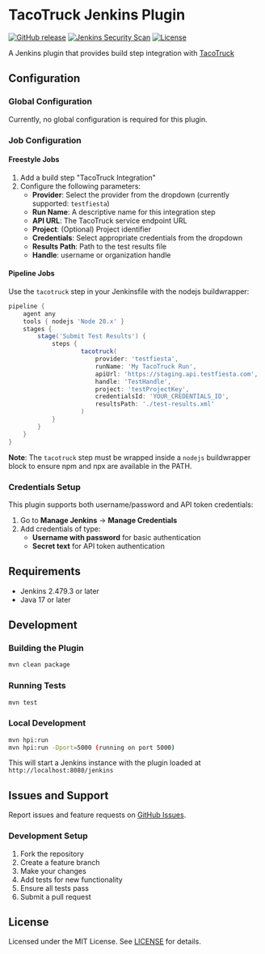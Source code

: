 # TacoTruck Jenkins Plugin
[![GitHub release](https://img.shields.io/github/release/jenkinsci/tacotruck-plugin.svg?label=changelog)](https://github.com/jenkinsci/tacotruck-plugin/releases/latest)
[![Jenkins Security Scan](https://github.com/jenkinsci/tacotruck-plugin/actions/workflows/jenkins-security-scan.yml/badge.svg)](https://github.com/jenkinsci/tacotruck-plugin/actions/workflows/jenkins-security-scan.yml)
[![License](https://img.shields.io/github/license/jenkinsci/tacotruck-plugin)](https://github.com/jenkinsci/tacotruck-plugin/blob/master/LICENSE)


A Jenkins plugin that provides build step integration with [TacoTruck](https://github.com/testfiesta/tacotruck)


## Configuration

### Global Configuration

Currently, no global configuration is required for this plugin.

### Job Configuration

#### Freestyle Jobs

1. Add a build step "TacoTruck Integration"
2. Configure the following parameters:
   - **Provider**: Select the provider from the dropdown (currently supported: `testfiesta`)
   - **Run Name**: A descriptive name for this integration step
   - **API URL**: The TacoTruck service endpoint URL
   - **Project**: (Optional) Project identifier
   - **Credentials**: Select appropriate credentials from the dropdown
   - **Results Path**: Path to the test results file
   - **Handle**: username or organization handle

#### Pipeline Jobs

Use the `tacotruck` step in your Jenkinsfile with the nodejs buildwrapper:

```groovy
pipeline {
    agent any
    tools { nodejs 'Node 20.x' }
    stages {
        stage('Submit Test Results') {
            steps {
                    tacotruck(
                        provider: 'testfiesta',
                        runName: 'My TacoTruck Run',
                        apiUrl: 'https://staging.api.testfiesta.com',
                        handle: 'TestHandle',
                        project: 'testProjectKey',
                        credentialsId: 'YOUR_CREDENTIALS_ID',
                        resultsPath: './test-results.xml'
                    )
            }
        }
    }
}
```

**Note**: The `tacotruck` step must be wrapped inside a `nodejs` buildwrapper block to ensure npm and npx are available in the PATH.

### Credentials Setup

This plugin supports both username/password and API token credentials:

1. Go to **Manage Jenkins** → **Manage Credentials**
2. Add credentials of type:
   - **Username with password** for basic authentication
   - **Secret text** for API token authentication

## Requirements

- Jenkins 2.479.3 or later
- Java 17 or later

## Development

### Building the Plugin

```bash
mvn clean package
```

### Running Tests

```bash
mvn test
```

### Local Development

```bash
mvn hpi:run
mvn hpi:run -Dport=5000 (running on port 5000)
```

This will start a Jenkins instance with the plugin loaded at `http://localhost:8080/jenkins`

## Issues and Support

Report issues and feature requests on [GitHub Issues](https://github.com/jenkinsci/tacotruck-plugin/issues).

### Development Setup

1. Fork the repository
2. Create a feature branch
3. Make your changes
4. Add tests for new functionality
5. Ensure all tests pass
6. Submit a pull request

## License

Licensed under the MIT License. See [LICENSE](LICENSE.md) for details.
